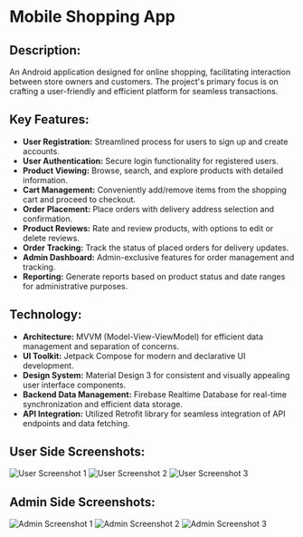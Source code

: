# Mobile Shopping App

## Description:
An Android application designed for online shopping, facilitating interaction between store owners and customers. The project's primary focus is on crafting a user-friendly and efficient platform for seamless transactions.

## Key Features:
- **User Registration:** Streamlined process for users to sign up and create accounts.
- **User Authentication:** Secure login functionality for registered users.
- **Product Viewing:** Browse, search, and explore products with detailed information.
- **Cart Management:** Conveniently add/remove items from the shopping cart and proceed to checkout.
- **Order Placement:** Place orders with delivery address selection and confirmation.
- **Product Reviews:** Rate and review products, with options to edit or delete reviews.
- **Order Tracking:** Track the status of placed orders for delivery updates.
- **Admin Dashboard:** Admin-exclusive features for order management and tracking.
- **Reporting:** Generate reports based on product status and date ranges for administrative purposes.

## Technology:
- **Architecture:** MVVM (Model-View-ViewModel) for efficient data management and separation of concerns.
- **UI Toolkit:** Jetpack Compose for modern and declarative UI development.
- **Design System:** Material Design 3 for consistent and visually appealing user interface components.
- **Backend Data Management:** Firebase Realtime Database for real-time synchronization and efficient data storage.
- **API Integration:** Utilized Retrofit library for seamless integration of API endpoints and data fetching.

## User Side Screenshots:
![User Screenshot 1](https://i.imgur.com/uTj659r.png)
![User Screenshot 2](https://i.imgur.com/xjJrO8l.png)
![User Screenshot 3](https://i.imgur.com/eqY68mb.png)

## Admin Side Screenshots:
![Admin Screenshot 1](https://i.imgur.com/YAv3ynZ.png)
![Admin Screenshot 2](https://i.imgur.com/l6U1QFv.png)
![Admin Screenshot 3](https://i.imgur.com/r7Ug0Ao.png)
